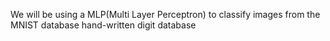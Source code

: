 We will be using a MLP(Multi Layer Perceptron) to classify images from the MNIST database hand-written digit database

